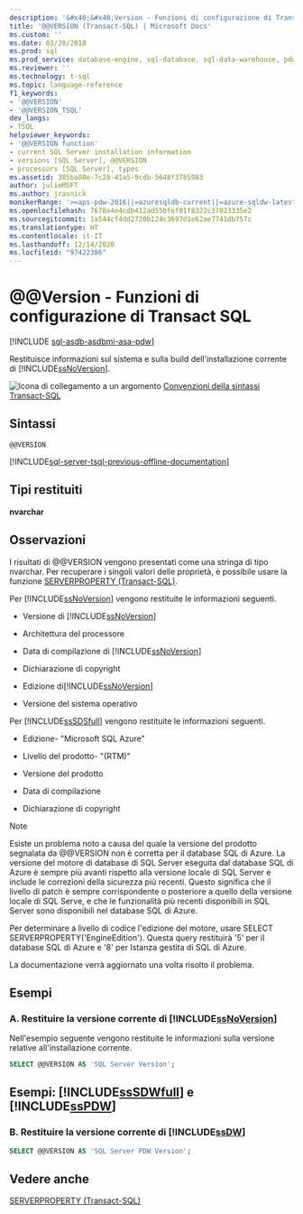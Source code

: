 ```yaml
---
description: '&#x40;&#x40;Version - Funzioni di configurazione di Transact SQL'
title: '@@VERSION (Transact-SQL) | Microsoft Docs'
ms.custom: ''
ms.date: 03/20/2018
ms.prod: sql
ms.prod_service: database-engine, sql-database, sql-data-warehouse, pdw
ms.reviewer: ''
ms.technology: t-sql
ms.topic: language-reference
f1_keywords:
- '@@VERSION'
- '@@VERSION_TSQL'
dev_langs:
- TSQL
helpviewer_keywords:
- '@@VERSION function'
- current SQL Server installation information
- versions [SQL Server], @@VERSION
- processors [SQL Server], types
ms.assetid: 385ba80e-7c28-41a5-9cdb-5648f3785983
author: julieMSFT
ms.author: jrasnick
monikerRange: '>=aps-pdw-2016||=azuresqldb-current||=azure-sqldw-latest||>=sql-server-2016||>=sql-server-linux-2017||=azuresqldb-mi-current'
ms.openlocfilehash: 7670a4e4cdb412ad55bfef01f8322c37023335e2
ms.sourcegitcommit: 1a544cf4dd2720b124c3697d1e62ae7741db757c
ms.translationtype: HT
ms.contentlocale: it-IT
ms.lasthandoff: 12/14/2020
ms.locfileid: "97422386"
---
```

# <a name="x40x40version---transact-sql-configuration-functions"></a>&#x40;&#x40;Version - Funzioni di configurazione di Transact SQL
[!INCLUDE [sql-asdb-asdbmi-asa-pdw](../../includes/applies-to-version/sql-asdb-asdbmi-asa-pdw.md)]

  Restituisce informazioni sul sistema e sulla build dell'installazione corrente di [!INCLUDE[ssNoVersion](../../includes/ssnoversion-md.md)].  
  
 ![Icona di collegamento a un argomento](../../database-engine/configure-windows/media/topic-link.gif "Icona di collegamento a un argomento") [Convenzioni della sintassi Transact-SQL](../../t-sql/language-elements/transact-sql-syntax-conventions-transact-sql.md)  
  
## <a name="syntax"></a>Sintassi  
  
```syntaxsql
@@VERSION  
```  

[!INCLUDE[sql-server-tsql-previous-offline-documentation](../../includes/sql-server-tsql-previous-offline-documentation.md)]

## <a name="return-types"></a>Tipi restituiti
 **nvarchar**  
  
## <a name="remarks"></a>Osservazioni  
 I risultati di @@VERSION vengono presentati come una stringa di tipo nvarchar. Per recuperare i singoli valori delle proprietà, è possibile usare la funzione [SERVERPROPERTY &#40;Transact-SQL&#41;](../../t-sql/functions/serverproperty-transact-sql.md).  
  
 Per [!INCLUDE[ssNoVersion](../../includes/ssnoversion-md.md)] vengono restituite le informazioni seguenti.  
  
-   Versione di [!INCLUDE[ssNoVersion](../../includes/ssnoversion-md.md)]  
  
-   Architettura del processore  
  
-   Data di compilazione di [!INCLUDE[ssNoVersion](../../includes/ssnoversion-md.md)]  
  
-   Dichiarazione di copyright  
  
-   Edizione di[!INCLUDE[ssNoVersion](../../includes/ssnoversion-md.md)]  
  
-   Versione del sistema operativo  
  
 Per [!INCLUDE[ssSDSfull](../../includes/sssdsfull-md.md)] vengono restituite le informazioni seguenti.  
  
-   Edizione- "Microsoft SQL Azure"  
  
-   Livello del prodotto- "(RTM)"  
  
-   Versione del prodotto  
  
-   Data di compilazione  
  
-   Dichiarazione di copyright  

> [!NOTE]  
> Esiste un problema noto a causa del quale la versione del prodotto segnalata da @@VERSION non è corretta per il database SQL di Azure. La versione del motore di database di SQL Server eseguita dal database SQL di Azure è sempre più avanti rispetto alla versione locale di SQL Server e include le correzioni della sicurezza più recenti. Questo significa che il livello di patch è sempre corrispondente o posteriore a quello della versione locale di SQL Serve, e che le funzionalità più recenti disponibili in SQL Server sono disponibili nel database SQL di Azure.
>
> Per determinare a livello di codice l'edizione del motore, usare SELECT SERVERPROPERTY('EngineEdition'). Questa query restituirà '5' per il database SQL di Azure e '8' per Istanza gestita di SQL di Azure.
>
> La documentazione verrà aggiornato una volta risolto il problema.

  
## <a name="examples"></a>Esempi  
  
### <a name="a-return-the-current-version-of-ssnoversion"></a>A. Restituire la versione corrente di [!INCLUDE[ssNoVersion](../../includes/ssnoversion-md.md)]  
 Nell'esempio seguente vengono restituite le informazioni sulla versione relative all'installazione corrente.  
  
```sql
SELECT @@VERSION AS 'SQL Server Version';  
```  
  
## <a name="examples-sssdwfull-and-sspdw"></a>Esempi: [!INCLUDE[ssSDWfull](../../includes/sssdwfull-md.md)] e [!INCLUDE[ssPDW](../../includes/sspdw-md.md)]  
  
### <a name="b-return-the-current-version-of-ssdw"></a>B. Restituire la versione corrente di [!INCLUDE[ssDW](../../includes/ssdw-md.md)]  
  
```sql
SELECT @@VERSION AS 'SQL Server PDW Version';  
```  
  
## <a name="see-also"></a>Vedere anche  
 [SERVERPROPERTY &#40;Transact-SQL&#41;](../../t-sql/functions/serverproperty-transact-sql.md)  
  
  

